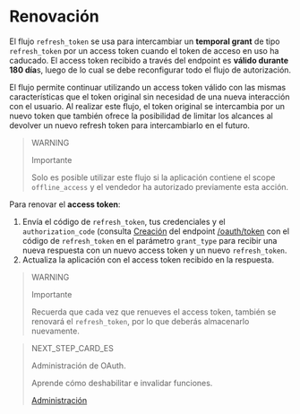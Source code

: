 # Renovación
 
El flujo `refresh_token` se usa para intercambiar un **temporal grant** de tipo `refresh_token` por un access token cuando el token de acceso en uso ha caducado. El access token recibido a través del endpoint es **válido durante 180 día**s, luego de lo cual se debe reconfigurar todo el flujo de autorización.
 
El flujo permite continuar utilizando un access token válido con las mismas características que el token original sin necesidad de una nueva interacción con el usuario. Al realizar este flujo, el token original se intercambia por un nuevo token que también ofrece la posibilidad de limitar los alcances al devolver un nuevo refresh token para intercambiarlo en el futuro.
 
> WARNING
>
> Importante
>
> Solo es posible utilizar este flujo si la aplicación contiene el scope `offline_access` y el vendedor ha autorizado previamente esta acción.
 
Para renovar el **access token**:
 
1. Envía el código de `refresh_token`, tus credenciales y el `authorization_code` (consulta [Creación](https://www.mercadopago[FAKER][URL][DOMAIN]/developers/es/guides/security/oauth/creation) del endpoint [/oauth/token](https://www.mercadopago[FAKER][URL][DOMAIN]/developers/es/reference/oauth/_oauth_token/post) con el código de `refresh_token` en el parámetro `grant_type` para recibir una nueva respuesta con un nuevo access token y un nuevo `refresh_token`.
2. Actualiza la aplicación con el access token recibido en la respuesta.
 
> WARNING
>
> Importante
>
> Recuerda que cada vez que renueves el access token, también se renovará el `refresh_token`, por lo que deberás almacenarlo nuevamente.
 
> NEXT_STEP_CARD_ES
>
> Administración de OAuth.
>
> Aprende cómo deshabilitar e invalidar funciones.
>
> [Administración](https://www.mercadopago[FAKER][URL][DOMAIN]/developers/es/guides/security/oauth/management)